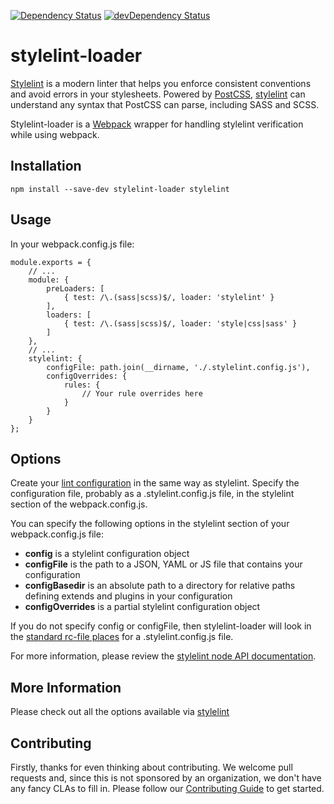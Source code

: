 [![Dependency Status](https://david-dm.org/adrianhall/stylelint-loader.svg)](https://david-dm.org/adrianhall/stylelint-loader)
[![devDependency Status](https://david-dm.org/adrianhall/stylelint-loader/dev-status.svg)](https://david-dm.org/adrianhall/stylelint-loader#info=devDependencies)

# stylelint-loader

[Stylelint] is a modern linter that helps you enforce consistent conventions  and
avoid errors in your stylesheets.  Powered by [PostCSS], [stylelint] can understand
any syntax that PostCSS can parse, including SASS and SCSS.

Stylelint-loader is a [Webpack] wrapper for handling stylelint verification while
using webpack.

## Installation

```
npm install --save-dev stylelint-loader stylelint
```

## Usage

In your webpack.config.js file:

```
module.exports = {
    // ...
    module: {
        preLoaders: [
            { test: /\.(sass|scss)$/, loader: 'stylelint' }
        ],
        loaders: [
            { test: /\.(sass|scss)$/, loader: 'style|css|sass' }
        ]
    },
    // ...
    stylelint: {
        configFile: path.join(__dirname, './.stylelint.config.js'),
        configOverrides: {
            rules: {
                // Your rule overrides here
            }
        }
    }
};
```

## Options

Create your [lint configuration] in the same way as stylelint.  Specify the
configuration file, probably as a .stylelint.config.js file, in the stylelint
section of the webpack.config.js.

You can specify the following options in the stylelint section of your
webpack.config.js file:

* **config** is a stylelint configuration object
* **configFile** is the path to a JSON, YAML or JS file that contains your configuration
* **configBasedir** is an absolute path to a directory for relative paths defining extends and plugins in your configuration
* **configOverrides** is a partial stylelint configuration object

If you do not specify config or configFile, then stylelint-loader will look in the
[standard rc-file places](https://github.com/dominictarr/rc#standards) for a .stylelint.config.js
file.

For more information, please review the [stylelint node API documentation](https://github.com/stylelint/stylelint/blob/master/docs/user-guide/node-api.md).


## More Information

Please check out all the options available via [stylelint]

[Stylelint]: http://stylelint.io
[PostCSS]: https://github.com/postcss/postcss
[stylelint]: http://stylelint.io
[Webpack]: http://webpack.github.io/
[lint configuration]: https://github.com/stylelint/stylelint/blob/3.2.0/docs/user-guide/configuration.md

## Contributing

Firstly, thanks for even thinking about contributing. We welcome pull requests and, since this is not sponsored by an organization,
we don't have any fancy CLAs to fill in. Please follow our [Contributing Guide](CONTRIBUTING.md) to get started.
